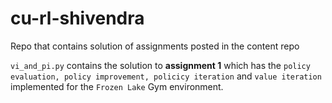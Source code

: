 # cu-rl-shivendra
Repo that contains solution of assignments posted in the content repo

`vi_and_pi.py` contains the solution to **assignment 1** which has the `policy evaluation, policy improvement, policicy iteration` and `value iteration` implemented for the `Frozen Lake` Gym environment.
